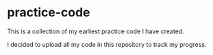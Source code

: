 # practice-code
This is a collection of my earliest practice code I have created. 

I decided to upload all my code in this repository to track my progress.
